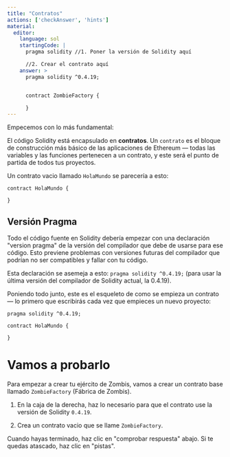 ```yaml
---
title: "Contratos"
actions: ['checkAnswer', 'hints']
material:
  editor:
    language: sol
    startingCode: |
      pragma solidity //1. Poner la versión de Solidity aquí

      //2. Crear el contrato aquí
    answer: >
      pragma solidity ^0.4.19;


      contract ZombieFactory {

      }
---
```


Empecemos con lo más fundamental:

El código Solidity está encapsulado en **contratos**. Un `contrato` es el bloque de construcción más básico de las aplicaciones de Ethereum — todas las variables y las funciones pertenecen a un contrato, y este será el punto de partida de todos tus proyectos.

Un contrato vacio llamado `HolaMundo` se parecería a esto:

```
contract HolaMundo {

}
```

## Versión Pragma

Todo el código fuente en Solidity debería empezar con una declaración "version pragma" de la versión del compilador que debe de usarse para ese código. Esto previene problemas con versiones futuras del compilador que podrían no ser compatibles y fallar con tu código.

Esta declaración se asemeja a esto: `pragma solidity ^0.4.19;` (para usar la última versión del compilador de Solidity actual, la 0.4.19).

Poniendo todo junto, este es el esqueleto de como se empieza un contrato — lo primero que escribirás cada vez que empieces un nuevo proyecto:

```
pragma solidity ^0.4.19;

contract HolaMundo {

}
```

# Vamos a probarlo

Para empezar a crear tu ejército de Zombis, vamos a crear un contrato base llamado `ZombieFactory` (Fábrica de Zombis).

1. En la caja de la derecha, haz lo necesario para que el contrato use la versión de Solidity `0.4.19`.

2. Crea un contrato vacio que se llame `ZombieFactory`.

Cuando hayas terminado, haz clic en "comprobar respuesta" abajo. Si te quedas atascado, haz clic en "pistas".
